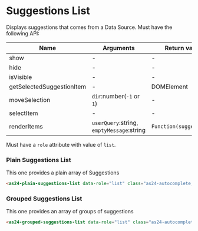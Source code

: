 # Suggestions List

Displays suggestions that comes from a Data Source. Must have the following API:

| Name                     | Arguments               | Return value     |
| -------------------------|-------------------------|------------------|
| show                     | -                       | -                |
| hide                     | -                       | -                |
| isVisible                | -                       | -                |
| getSelectedSuggestionItem| -                       | DOMElement       |
| moveSelection            |`dir`:number(`-1` or `1`)| -                |
| selectItem               | -                       | -                |
| renderItems              |`userQuery`:string, `emptyMessage`:string   |`Function(suggestions)`|

Must have a `role` attribute with value of `list`.

### Plain Suggestions List

This one provides a plain array of Suggestions

```html
<as24-plain-suggestions-list data-role="list" class="as24-autocomplete__list"></as24-plain-suggestion-list-list>
```

### Grouped Suggestions List

This one provides an array of groups of suggestions

```html
<as24-grouped-suggestions-list data-role="list" class="as24-autocomplete__list"></as24-grouped-suggestions-list>
```
